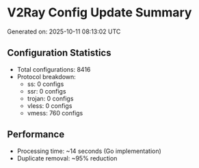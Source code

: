 # V2Ray Config Update Summary
Generated on: 2025-10-11 08:13:02 UTC

## Configuration Statistics
- Total configurations: 8416
- Protocol breakdown:
  - ss: 0 configs
  - ssr: 0 configs
  - trojan: 0 configs
  - vless: 0 configs
  - vmess: 760 configs

## Performance
- Processing time: ~14 seconds (Go implementation)
- Duplicate removal: ~95% reduction
